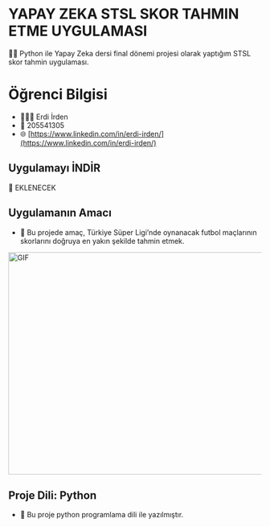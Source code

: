 # YAPAY ZEKA STSL SKOR TAHMIN ETME UYGULAMASI
👨‍💻 Python ile Yapay Zeka dersi final dönemi projesi olarak yaptığım STSL skor tahmin uygulaması.

# Öğrenci Bilgisi
- 👨🏻‍💼 Erdi İrden
- 🔢 205541305
- 🌐 [https://www.linkedin.com/in/erdi-irden/](https://www.linkedin.com/in/erdi-irden/)

## Uygulamayı İNDİR
🧩 EKLENECEK

## Uygulamanın Amacı
- 🤔 Bu projede amaç, Türkiye Süper Ligi’nde oynanacak futbol maçlarının skorlarını doğruya en yakın şekilde tahmin etmek.

<img align="center" alt="GIF" src="https://i.hizliresim.com/1mqrwnw.png" width="637" height="442" />

## Proje Dili: Python
- 📝 Bu proje python programlama dili ile yazılmıştır.

